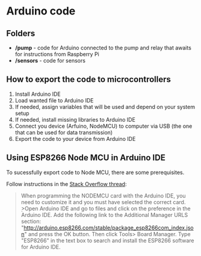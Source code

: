 # Arduino code

## Folders
- **/pump** - code for Arduino connected to the pump and relay that awaits for instructions from Raspberry Pi
- **/sensors** - code for sensors

## How to export the code to microcontrollers
1. Install Arduino IDE
2. Load wanted file to Arduino IDE
3. If needed, assign variables that will be used and depend on your system setup
4. If needed, install missing libraries to Arduino IDE
5. Connect you device (Arfuino, NodeMCU) to computer via USB (the one that can be used for data transmission)
6. Export the code to your device from Arduino IDE

## Using ESP8266 Node MCU in Arduino IDE
To sucessfully export code to Node MCU, there are some prerequisites.

Follow instructions in the [Stack Overflow thread](https://stackoverflow.com/questions/50080260/arduino-ide-cant-find-esp8266wifi-h-file):
>When programming the NODEMCU card with the Arduino IDE, you need to customize it and you must have selected the correct card.
̣>Open Arduino IDE and go to files and click on the preference in the Arduino IDE.
>Add the following link to the Additional Manager URLS section: "http://arduino.esp8266.com/stable/package_esp8266com_index.json" and press the OK button.
>Then click Tools> Board Manager. Type "ESP8266" in the text box to search and install the ESP8266 software for Arduino IDE.
